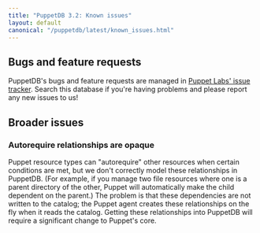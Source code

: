 ```yaml
---
title: "PuppetDB 3.2: Known issues"
layout: default
canonical: "/puppetdb/latest/known_issues.html"
---
```



Bugs and feature requests
-----

[tracker]: https://tickets.puppetlabs.com/browse/PDB

PuppetDB's bugs and feature requests are managed in [Puppet Labs' issue tracker][tracker]. Search this database if you're having problems and please report any new issues to us!

Broader issues
-----

### Autorequire relationships are opaque

Puppet resource types can "autorequire" other resources when certain conditions are met, but we don't correctly model these relationships in PuppetDB. (For example, if you manage two file resources where one is a parent directory of the other, Puppet will automatically make the child dependent on the parent.) The problem is that these dependencies are not written to the catalog; the Puppet agent creates these relationships on the fly when it reads the catalog. Getting these relationships into PuppetDB will require a significant change to Puppet's core.

